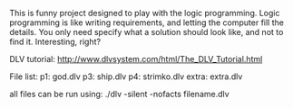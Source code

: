 This is funny project designed to play with the logic programming.
Logic programming is like writing requirements, and letting the computer fill the details.
You only need specify what a solution should look like, and not to find it. Interesting, right?

DLV tutorial:
http://www.dlvsystem.com/html/The_DLV_Tutorial.html


File list:
	p1: god.dlv 
	p3: ship.dlv
	p4: strimko.dlv
	extra: extra.dlv

all files can be run using:
	./dlv -silent -nofacts filename.dlv

